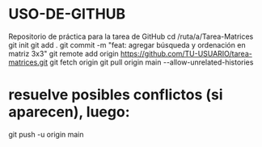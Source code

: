 # USO-DE-GITHUB
Repositorio de práctica para la tarea de GitHub
cd /ruta/a/Tarea-Matrices
git init
git add .
git commit -m "feat: agregar búsqueda y ordenación en matriz 3x3"
git remote add origin https://github.com/TU-USUARIO/tarea-matrices.git
git fetch origin
git pull origin main --allow-unrelated-histories
# resuelve posibles conflictos (si aparecen), luego:
git push -u origin main



